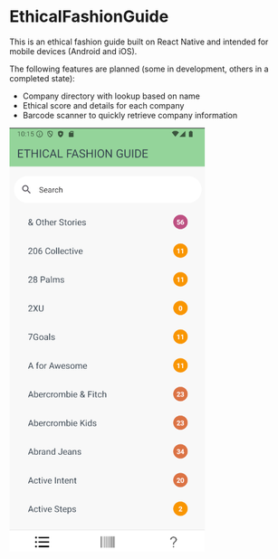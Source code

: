 # EthicalFashionGuide

This is an ethical fashion guide built on React Native and intended for mobile devices (Android and iOS).

The following features are planned (some in development, others in a completed state):
- Company directory with lookup based on name
- Ethical score and details for each company
- Barcode scanner to quickly retrieve company information

![company_directory_screenshot](Company_directory_screenshot.png)
